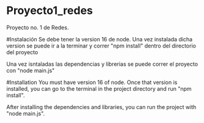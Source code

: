 # Proyecto1_redes
Proyecto no. 1 de Redes. 

#Instalación 
Se debe tener la version 16 de node. 
Una vez instalada dicha version se puede ir a la terminar y correr "npm install" dentro del directorio del proyecto

Una vez isntaladas las dependencias y librerias se puede correr el proyecto con "node main.js"

#Installation
You must have version 16 of node.
Once that version is installed, you can go to the terminal in the project directory and run "npm install".

After installing the dependencies and libraries, you can run the project with "node main.js".
